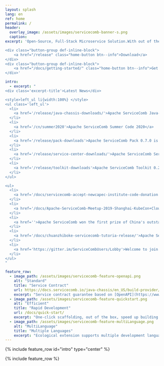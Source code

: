 ```yaml
---
layout: splash
lang: en
ref: home
permalink: /
header:
  overlay_image: /assets/images/servicecomb-banner-s.png
  caption:
excerpt: 'Open-Source, Full-Stack Microservice Solution.With out of the box, high performance, compatible with popular ecology, multi-language support

<div class="button-group def-inline-block">
    <a href="/release" class="home-button btn--info">Download</a>
</div>
<div class="button-group def-inline-block">
    <a href="/docs/getting-started/" class="home-button btn--info">Get started</a>
</div>'

intro:
  - excerpt: "
<div class='excerpt-title'>Latest News</div>

<style>left_ul li{width:100%} </style>
<ul class='left_ul'>
  <li>
    <a href='/release/java-chassis-downloads/'>Apache ServiceComb Java-Chassis Release Version 2.7.0</a>
  </li>
  <li>
    <a href='/cn/summer2020'>Apache ServiceComb Summer Code 2020</a>
  </li>
  <li>
    <a href='/release/pack-downloads'>Apache ServiceComb Pack 0.7.0 is released</a>
  </li>
  <li>
    <a href='/release/service-center-downloads/'>Apache ServiceComb Service-Center Release Version 2.1.0</a>
  </li>
  <li>
    <a href='/release/toolkit-downloads'>Apache ServiceComb Toolkit 0.2.0 is released</a>
  </li>
</ul>

<ul>
  <li>
    <a href='/docs/servicecomb-accept-newcapec-institute-code-donation'>Apache ServiceComb  accept code donation from NewCapec Institute</a>
  </li>
  <li>
    <a href='/docs/Apache-ServiceComb-Meetup-2019-Shanghai-KubeCon+CloudNative+OSS-Report'>Apache ServiceComb Meetup and new projects release</a>
  </li>
  <li>
    <a href=''>Apache ServiceComb won the first prize of China's outstanding open source project organized by China Open Source Cloud Alliance</a>
  </li>
  <li>
    <a href='/docs/chuanzhiboke-servicecomb-tutoria-release/'>Apache ServiceComb community joint Itcast.cn sub-brand Itheima, Boxuegu and Wisdom Gathering release micro-service tutorial</a>
  </li>
  <li>
    <a href='https://gitter.im/ServiceCombUsers/Lobby'>Welcome to join Apache ServiceComb community at Gitter</a>
  </li>
</ul>
"

feature_row:
  - image_path: /assets/images/servicecomb-feature-openapi.png
    alt: "Standard"
    title: "Service Contract"
    url: https://docs.servicecomb.io/java-chassis/en_US/build-provider/define-contract.html
    excerpt: "Service contract guarantee based on [OpenAPI](https://www.openapis.org)"
  - image_path: /assets/images/servicecomb-feature-quickstart.png
    alt: "Efficient"
    title: "Rapid Development"
    url: /docs/quick-start/
    excerpt: "One-click scaffolding, out of the box, speed up building of microservice applications"
  - image_path: /assets/images/servicecomb-feature-multiLanguage.png
    alt: "MultiLanguage"
    title: "Multiple Languages"
    excerpt: "Ecological extension supports multiple development languages such as Java/Golang/PHP/NodeJS"
---
```


{% include feature_row id="intro" type="center" %}

<div class="normal-feature-row">
{% include feature_row %}
</div>
